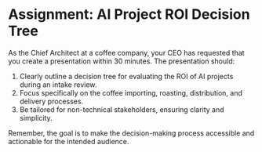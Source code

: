 # Assignment: AI Project ROI Decision Tree

As the Chief Architect at a coffee company, your CEO has requested that you create a presentation within 30 minutes. The presentation should:

1. Clearly outline a decision tree for evaluating the ROI of AI projects during an intake review.
2. Focus specifically on the coffee importing, roasting, distribution, and delivery processes.
3. Be tailored for non-technical stakeholders, ensuring clarity and simplicity.

Remember, the goal is to make the decision-making process accessible and actionable for the intended audience.